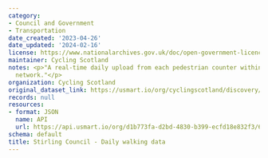 ```yaml
---
category:
- Council and Government
- Transportation
date_created: '2023-04-26'
date_updated: '2024-02-16'
license: https://www.nationalarchives.gov.uk/doc/open-government-licence/version/3/
maintainer: Cycling Scotland
notes: <p>"A real-time daily upload from each pedestrian counter within Stirling Council's
  network."</p>
organization: Cycling Scotland
original_dataset_link: https://usmart.io/org/cyclingscotland/discovery/discovery-view-detail/7af5fc02-d18f-406f-bbc0-ee590d159390
records: null
resources:
- format: JSON
  name: API
  url: https://api.usmart.io/org/d1b773fa-d2bd-4830-b399-ecfd18e832f3/60b07cc5-097c-42e9-b628-3cd339c78e85/1/urql
schema: default
title: Stirling Council - Daily walking data
---
```

